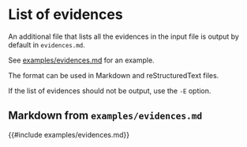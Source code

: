 


# List of evidences

An additional file that lists all the evidences in the input file is output by default in `evidences.md`.

See [examples/evidences.md](examples/evidences.md) for an example.

The format can be used in Markdown and reStructuredText files.

If the list of evidences should not be output, use the `-E` option.


## Markdown from `examples/evidences.md`

{{#include examples/evidences.md}}

